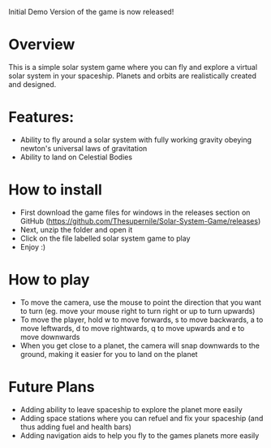 Initial Demo Version of the game is now released!

# Overview
This is a simple solar system game where you can fly and explore a virtual solar system in your spaceship. Planets and orbits are realistically created and designed.

# Features:
* Ability to fly around a solar system with fully working gravity obeying newton's universal laws of gravitation
* Ability to land on Celestial Bodies

# How to install
* First download the game files for windows in the releases section on GitHub (https://github.com/Thesupernile/Solar-System-Game/releases)
* Next, unzip the folder and open it
* Click on the file labelled solar system game to play
* Enjoy :)

# How to play
* To move the camera, use the mouse to point the direction that you want to turn (eg. move your mouse right to turn right or up to turn upwards)
* To move the player, hold w to move forwards, s to move backwards, a to move leftwards, d to move rightwards, q to move upwards and e to move downwards
* When you get close to a planet, the camera will snap downwards to the ground, making it easier for you to land on the planet

# Future Plans
* Adding ability to leave spaceship to explore the planet more easily
* Adding space stations where you can refuel and fix your spaceship (and thus adding fuel and health bars)
* Adding navigation aids to help you fly to the games planets more easily